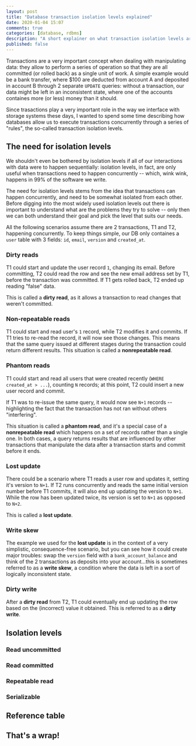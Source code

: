 ```yaml
---
layout: post
title: "Database transaction isolation levels explained"
date: 2020-01-04 15:07
comments: true
categories: [database, rdbms]
description: "A short explainer on what transaction isolation levels are, and how they help manage transaction concurrency."
published: false
---
```


Transactions are a very important concept when
dealing with manipulating data: they allow to perform
a series of operation so that they are all committed
(or rolled back) as a single unit of work. A simple
example would be a bank transfer, where $100 are
deducted from account A and deposited in account B
through 2 separate `UPDATE` queries: without a transaction,
our data might be left in an inconsistent state,
where one of the accounts containes more (or less)
money than it should.

Since trasactions play a very important role in
the way we interface with storage systems these days,
I wanted to spend some time describing how databases
allow us to execute transactions concurrently through
a series of "rules", the so-called transaction isolation
levels.

<!-- more -->

## The need for isolation levels

We shouldn't even be bothered
by isolation levels if all of our interactions with
data were to happen sequentially: isolation levels,
in fact, are only useful when transactions need to
happen concurrently -- which, wink wink, happens in
99% of the software we write. 

The need for isolation levels stems from the idea
that transactions can happen concurrently, and need
to be somewhat isolated from each other. Before
digging into the most widely used isolation levels
out there is important to understand what are the
problems they try to solve -- only then we can
both understand their goal and pick the level that
suits our needs.

All the following scenarios assume there are 2
transactions, T1 and T2, happening concurrently.
To keep things simple, our DB only containes
a `user` table with 3 fields: `id`, `email`, `version` and
`created_at`.

### Dirty reads

T1 could start and update the user record `1`, changing
its email. Before committing, T2 could read the row
and see the new email address set by T1, before the
transaction was committed. If T1 gets rolled back, T2
ended up reading "false" data.

This is called a **dirty read**, as it allows a transaction
to read changes that weren't committed.

### Non-repeatable reads

T1 could start and read user's `1` record, while T2
modifies it and commits. If T1 tries to re-read the
record, it will now see those changes. This means that the
same query issued at different stages during the transaction
could return different results. This situation is called
a **nonrepeatable read**.

### Phantom reads

T1 could start and read all users that were created recently
(`WHERE created_at > ...`), counting `N` records; at this point,
T2 could insert a new user record and commit.

If T1 was to re-issue the same query, it would now see `N+1`
records -- highlighting the fact that the transaction has not
ran without others "interfering".

This situation is called a **phantom read**, and it's a special
case of a **nonrepeatable read** which happens on a set of records rather
than a single one. In both cases, a query returns results that
are influenced by other transactions that manipulate the data
after a transaction starts and commit before it ends.

### Lost update

There could be a scenario where T1 reads a user row and updates
it, setting it's version to `N+1`. If T2 runs concurrently
and reads the same initial version number before T1 commits, it will
also end up updating the version to `N+1`. While the row
has been updated twice, its version is set to `N+1` as
opposed to `N+2`.

This is called a **lost update**.

### Write skew

The example we used for the **lost update** is in the context of a very simplistic,
consequence-free scenario, but you can see how it could create major troubles: swap the `version`
field with a `bank_account_balance` and think of the 2 transactions
as deposits into your account...this is sometimes referred to as
a **write skew**, a condition where the data is left in a sort of
logically inconsistent state.

### Dirty write

After a **dirty read** from T2, T1 could eventually end up updating
the row based on the (incorrect) value it obtained. This is referred
to as a **dirty write**.

## Isolation levels

### Read uncommitted

### Read committed

### Repeatable read

### Serializable

## Reference table

## That's a wrap!